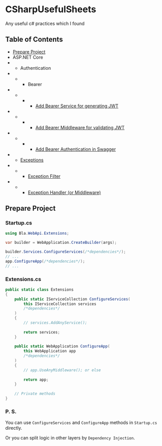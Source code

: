 # CSharpUsefulSheets

Any useful c# practices which I found

## Table of Contents

- [Prepare Project](#prepare-project)
- ASP.NET Core
- -  Authentication
- - - Bearer
- - - - [Add Bearer Service for generating JWT](./ASP.NET/Authentication/Bearer/README.md#1-add-authservice-for-generating-jwt-token)
- - - - [Add Bearer Middleware for validating JWT](./ASP.NET/Authentication/Bearer/README.md#2-add-authentication-middleware-for-validating-jwt-token)
- - - - [Add Bearer Authentication in Swagger](./ASP.NET/Authentication/Bearer/README.md#3-add-bearer-authentication-in-swagger)
- - [Exceptions](./ASP.NET/Exceptions/README.md)
- - - [Exception Filter](./ASP.NET/Exceptions/ExceptionFilter/README.md)
- - - [Exception Handler (or Middleware)](./ASP.NET/Exceptions/ExceptionHandler/README.md)


## Prepare Project

### Startup.cs
```csharp
using Bla.WebApi.Extensions;

var builder = WebApplication.CreateBuilder(args);

builder.Services.ConfigureServices(/*dependencies*/);
// ...
app.ConfigureApp(/*dependencies*/);
// ...
```

### Extensions.cs

```csharp
public static class Extensions 
{
    public static IServiceCollection ConfigureServices(
        this IServiceCollection services
        /*dependencies*/
    )
    {
        // services.AddAnyService();
        
        return services;
    }
    
    public static WebApplication ConfigureApp(
        this WebApplication app
        /*dependencies*/
    )
    {
        // app.UseAnyMiddleware(); or else
        
        return app;
    }
    
    // Private methods
}
```

### P. S.
You can use `ConfigureServices` and `ConfigureApp` methods in `Startup.cs` directly.

Or you can split logic in other layers by `Dependency Injection`.
